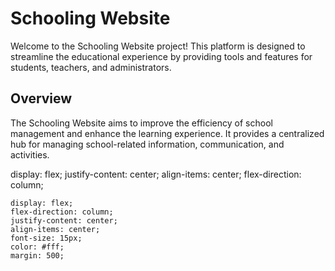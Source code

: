 # Schooling Website

Welcome to the Schooling Website project! This platform is designed to streamline the educational experience by providing tools and features for students, teachers, and administrators.
## Overview

The Schooling Website aims to improve the efficiency of school management and enhance the learning experience. It provides a centralized hub for managing school-related information, communication, and activities.



display: flex;
    justify-content: center;
    align-items: center;
    flex-direction: column;



    display: flex;
    flex-direction: column;
    justify-content: center;
    align-items: center;
    font-size: 15px;
    color: #fff;
    margin: 500;